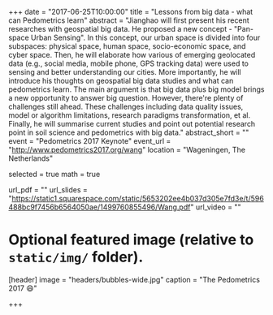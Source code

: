 +++
date = "2017-06-25T10:00:00"
title = "Lessons from big data - what can Pedometrics learn"
abstract = "Jianghao will first present his recent researches with geospatial big data. He proposed a new concept - \"Pan-space Urban Sensing\". In this concept, our urban space is divided into four subspaces: physical space, human space, socio-economic space, and cyber space. Then, he will elaborate how various of emerging geolocated data (e.g., social media, mobile phone, GPS tracking data) were used to sensing and better understanding our cities. More importantly, he will introduce his thoughts on geospatial big data studies and what can pedometrics learn. The main argument is that big data plus big model brings a new opportunity to answer big question. However, there're plenty of challenges still ahead. These challenges including data quality issues, model or algorithm limitations, research paradigms transformation, et al. Finally, he will summarise current studies and point out potential research point in soil science and pedometrics with big data."
abstract_short = ""
event = "Pedometrics 2017 Keynote"
event_url = "http://www.pedometrics2017.org/wang"
location = "Wageningen, The Netherlands"

selected = true
math = true

url_pdf = ""
url_slides = "https://static1.squarespace.com/static/5653202ee4b037d305e7fd3e/t/596488bc9f7456b6564050ae/1499760855496/Wang.pdf"
url_video = ""

# Optional featured image (relative to `static/img/` folder).
[header]
image = "headers/bubbles-wide.jpg"
caption = "The Pedometrics 2017 :smile:"

+++


